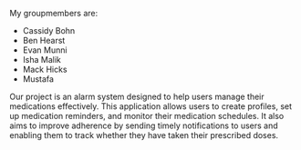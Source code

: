 My groupmembers are:
- Cassidy Bohn
- Ben Hearst
- Evan Munni
- Isha Malik
- Mack Hicks
- Mustafa


Our project is an alarm system designed to help users manage their medications effectively. This application
allows users to create profiles, set up medication reminders, and monitor their medication schedules. It also
aims to improve adherence by sending timely notifications to users and enabling them to track whether they
have taken their prescribed doses.
